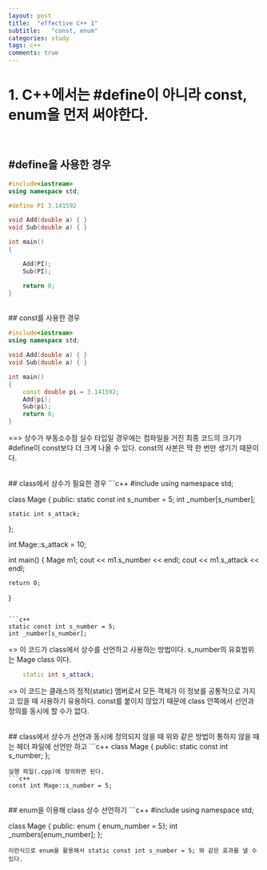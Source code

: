 ```yaml
---
layout: post
title:  "effective C++ 1"
subtitle:   "const, enum"
categories: study
tags: c++
comments: true
---
```



# 1. C++에서는 #define이 아니라 const, enum을 먼저 써야한다.

<br/>

## #define을 사용한 경우
```c++
#include<iostream>
using namespace std;

#define PI 3.141592

void Add(double a) { }
void Sub(double a) { }

int main()
{

	Add(PI);
	Sub(PI);

	return 0;
}
```
<br/>
## const를 사용한 경우

```c++
#include<iostream>
using namespace std;

void Add(double a) { }
void Sub(double a) { }

int main()
{
	const double pi = 3.141592;
	Add(pi);
	Sub(pi);
	return 0;
}

```

==> 상수가 부동소수점 실수 타입일 경우에는 컴파일을 거친 최종 코드의 크기가 #define이 const보다 더 크게 나올 수 있다.
const의 사본은 딱 한 번만 생기기 때문이다.

<br/>
## class에서 상수가 필요한 경우
```c++
#include <iostream>
using namespace std;

class Mage
{
public:
	static const int s_number = 5;
	int _number[s_number];

	static int s_attack;
};

int Mage::s_attack = 10;

int main()
{
	Mage m1;
	cout << m1.s_number << endl;
	cout << m1.s_attack << endl;

	return 0;
}

```

```c++
static const int s_number = 5;
int _number[s_number];
```
=> 이 코드가 class에서 상수를 선언하고 사용하는 방법이다. s_number의 유효범위는 Mage class 이다.
<br/>

```c++
	static int s_attack;
```
=> 이 코드는 클래스의 정적(static) 멤버로서 모든 객체가 이 정보를 공통적으로 가지고 있을 때 사용하기 유용하다.
const를 붙이지 않았기 때문에 class 안쪽에서 선언과 정의를 동시에 할 수가 없다.


<br/>
## class에서 상수가 선언과 동시에 정의되지 않을 때
위와 같은 방법이 통하지 않을 때는
헤더 파일에 선언만 하고
```c++
class Mage
{
public:
	static const int s_number;
};

```
실행 파일(.cpp)에 정의하면 된다.
```c++
const int Mage::s_number = 5;
```


<br/>
## enum을 이용해 class 상수 선언하기
```c++
#include <iostream>
using namespace std;

class Mage
{
public:
	enum { enum_number = 5};
	int _numbers[enum_number];
};

```
이런식으로 enum을 활용해서 static const int s_number = 5; 와 같은 효과를 낼 수 있다.
